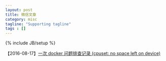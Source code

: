 ```yaml
---
layout: post
title: 微信文章
category: misc
tagline: "Supporting tagline"
tags : []
---
```

{% include JB/setup %}


【2016-08-17】[一次 docker 问题排查记录 (cpuset: no space left on device)](http://mp.weixin.qq.com/s?__biz=MzI1ODM1NzY3NQ==&mid=2247483659&idx=1&sn=7032f834f127b1d3e2505eb3879f80b1&scene=1&srcid=0828zPOGsP5IczLHAdj40MRs#rd)
